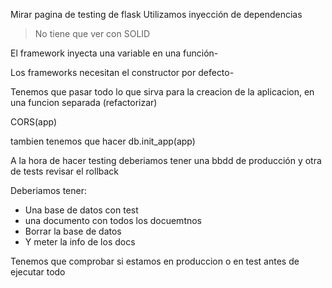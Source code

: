 Mirar pagina de testing de flask
Utilizamos inyección de dependencias

> No tiene que ver con SOLID 

El framework inyecta una variable en una función-

Los frameworks necesitan el constructor por defecto-

Tenemos que pasar todo lo que sirva para la creacion de la aplicacion, en una funcion separada (refactorizar)


CORS(app)

tambien tenemos que hacer db.init_app(app)

A la hora de hacer testing deberiamos tener una bbdd de producción y otra de tests
revisar el rollback

Deberiamos tener:
- Una base de datos con test
- una documento con todos los docuemtnos
- Borrar la base de datos
- Y meter la info de los docs

Tenemos que comprobar si estamos en produccion o en test antes de ejecutar todo